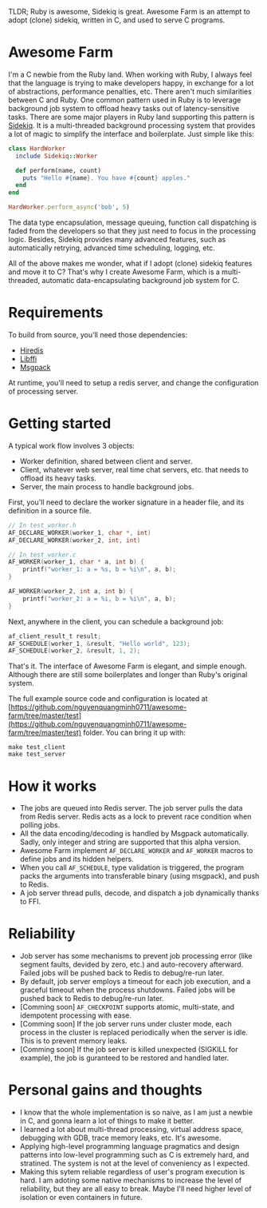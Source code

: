 TLDR; Ruby is awesome, Sidekiq is great. Awesome Farm is an attempt to adopt (clone) sidekiq, written in C, and used to serve C programs.

# Awesome Farm

I'm a C newbie from the Ruby land. When working with Ruby, I always feel that the language is trying to make developers happy, in exchange for a lot of abstractions, performance penalties, etc. There aren't much similarities between C and Ruby. One common pattern used in Ruby is to leverage background job system to offload heavy tasks out of latency-sensitive tasks. There are some major players in Ruby land supporting this pattern is [Sidekiq](https://sidekiq.org/). It is a multi-threaded background processing system that provides a lot of magic to simplify the interface and boilerplate. Just simple like this:

```ruby
class HardWorker
  include Sidekiq::Worker

  def perform(name, count)
    puts "Hello #{name}. You have #{count} apples."
  end
end
```

```ruby
HardWorker.perform_async('bob', 5)
```

The data type encapsulation, message queuing, function call dispatching is faded from the developers so that they just need to focus in the processing logic. Besides, Sidekiq provides many advanced features, such as automatically retrying, advanced time scheduling, logging, etc.

All of the above makes me wonder, what if I adopt (clone) sidekiq features and move it to C? That's why I create Awesome Farm, which is a multi-threaded, automatic data-encapsulating background job system for C.

# Requirements
To build from source, you'll need those dependencies:
- [Hiredis](https://github.com/redis/hiredis)
- [Libffi](https://github.com/libffi/libffi)
- [Msgpack](https://github.com/msgpack/msgpack)

At runtime, you'll need to setup a redis server, and change the configuration of processing server.

# Getting started

A typical work flow involves 3 objects:
- Worker definition, shared between client and server.
- Client, whatever web server, real time chat servers, etc. that needs to offload its heavy tasks.
- Server, the main process to handle background jobs.

First, you'll need to declare the worker signature in a header file, and its definition in a source file.

```c
// In test_worker.h
AF_DECLARE_WORKER(worker_1, char *, int)
AF_DECLARE_WORKER(worker_2, int, int)

// In test_worker.c
AF_WORKER(worker_1, char * a, int b) {
    printf("worker_1: a = %s, b = %i\n", a, b);
}

AF_WORKER(worker_2, int a, int b) {
    printf("worker_2: a = %i, b = %i\n", a, b);
}
```

Next, anywhere in the client, you can schedule a background job:

```c
af_client_result_t result;
AF_SCHEDULE(worker_1, &result, "Hello world", 123);
AF_SCHEDULE(worker_2, &result, 1, 2);
```

That's it. The interface of Awesome Farm is elegant, and simple enough. Although there are still some boilerplates and longer than Ruby's original system.

The full example source code and configuration is located at [https://github.com/nguyenquangminh0711/awesome-farm/tree/master/test](https://github.com/nguyenquangminh0711/awesome-farm/tree/master/test) folder. You can bring it up with:

```
make test_client
make test_server
```

# How it works
- The jobs are queued into Redis server. The job server pulls the data from Redis server. Redis acts as a lock to prevent race condition when polling jobs.
- All the data encoding/decoding is handled by Msgpack automatically. Sadly, only integer and string are supported that this alpha version.
- Awesome Farm implement `AF_DECLARE_WORKER` and `AF_WORKER` macros to define jobs and its hidden helpers.
- When you call `AF_SCHEDULE`, type validation is triggered, the program packs the arguments into transferable binary (using msgpack), and push to Redis.
- A job server thread pulls, decode, and dispatch a job dynamically thanks to FFI.

# Reliability
- Job server has some mechanisms to prevent job processing error (like segment faults, devided by zero, etc.) and auto-recovery afterward. Failed jobs will be pushed back to Redis to debug/re-run later.
- By default, job server employs a timeout for each job execution, and a graceful timeout when the process shutdowns. Failed jobs will be pushed back to Redis to debug/re-run later.
- [Comming soon] `AF_CHECKPOINT` supports atomic, multi-state, and idempotent processing with ease.
- [Comming soon] If the job server runs under cluster mode, each process in the cluster is replaced periodically when the server is idle. This is to prevent memory leaks.
- [Comming soon] If the job server is killed unexpected (SIGKILL for example), the job is guranteed to be restored and handled later.

# Personal gains and thoughts
- I know that the whole implementation is so naive, as I am just a newbie in C, and gonna learn a lot of things to make it better.
- I learned a lot about multi-thread processing, virtual address space, debugging with GDB, trace memory leaks, etc. It's awesome.
- Applying high-level programming language pragmatics and design patterns into low-level programming such as C is extremely hard, and stratined. The system is not at the level of conveniency as I expected.
- Making this sytem reliable regardless of user's program execution is hard. I am adoting some native mechanisms to increase the level of reliability, but they are all easy to break. Maybe I'll need higher level of isolation or even containers in future.
